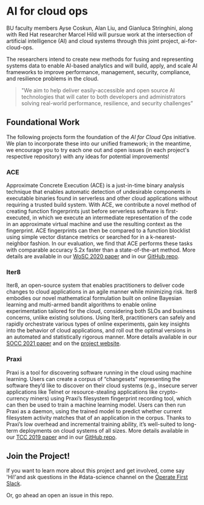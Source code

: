 # AI for cloud ops

BU faculty members Ayse Coskun, Alan Liu, and Gianluca Stringhini, along with Red Hat researcher Marcel Hild will pursue work at the intersection of artificial intelligence (AI) and cloud systems through this joint project, ai-for-cloud-ops. 

The researchers intend to create new methods for fusing and representing systems data to enable AI-based analytics and will build, apply, and scale AI frameworks to improve performance, management, security, compliance, and resilience problems in the cloud. 


>"We aim to help deliver easily-accessible and open source AI technologies that will cater to both developers and administrators solving real-world performance, resilience, and security challenges” 


## Foundational Work
The following projects form the foundation of the *AI for Cloud Ops* initiative. We plan to incorporate these into our unified framework; in the meantime, we encourage you to try each one out and open issues (in each project's respective repository) with any ideas for potential improvements!

### ACE
Approximate Concrete Execution (ACE) is a just-in-time binary analysis technique that enables automatic detection of undesirable components in executable binaries found in serverless and other cloud applications without requiring a trusted build system. With ACE, we contribute a novel method of creating function fingerprints just before serverless software is first-executed, in which we execute an intermediate representation of the code in an approximate virtual machine and use the resulting context as the fingerprint. ACE fingerprints can then be compared to a function blocklist using simple vector distance metrics or searched for in a k-nearest-neighbor fashion. In our evaluation, we find that ACE performs these tasks with comparable accuracy 5.2x faster than a state-of-the-art method. More details are available in our [WoSC 2020 paper](https://www.bu.edu/peaclab/files/2020/12/ACE-WoSC2020.pdf) and in our [GitHub repo](https://github.com/peaclab/ace).

### Iter8
Iter8, an open-source system that enables practitioners to deliver code changes to cloud applications in an agile manner while minimizing risk. Iter8 embodies our novel mathematical formulation built on online Bayesian learning and multi-armed bandit algorithms to enable online experimentation tailored for the cloud, considering both SLOs and business concerns, unlike existing solutions. Using Iter8, practitioners can safely and rapidly orchestrate various types of online experiments, gain key insights into the behavior of cloud applications, and roll out the optimal versions in an automated and statistically rigorous manner. More details available in our [SOCC 2021 paper](https://www.bu.edu/peaclab/files/2022/01/Iter8-socc21.pdf) and on the [project website](https://iter8.tools/). 

### Praxi
Praxi is a tool for discovering software running in the cloud using machine learning. Users can create a corpus of “changesets” representing the software they’d like to discover on their cloud systems (e.g., insecure server applications like Telnet or resource-stealing applications like crypto-currency miners) using Praxi’s filesystem fingerprint recording tool, which can then be used to train a machine learning model. Users can then run Praxi as a daemon, using the trained model to predict whether current filesystem activity matches that of an application in the corpus. Thanks to Praxi’s low overhead and incremental training ability, it’s well-suited to long-term deployments on cloud systems of all sizes. More details available in our [TCC 2019 paper](http://www.bu.edu/peaclab/files/2020/03/PraxiJournal.pdf) and in our [GitHub repo](https://github.com/peaclab/ace).

## Join the Project!

If you want to learn more about this project and get involved, come say 'Hi!'and ask questions in the #data-science channel on the [Operate First Slack](https://join.slack.com/t/operatefirst/shared_invite/zt-o2gn4wn8-O39g7sthTAuPCvaCNRnLww). 

Or, go ahead an open an issue in this repo. 

